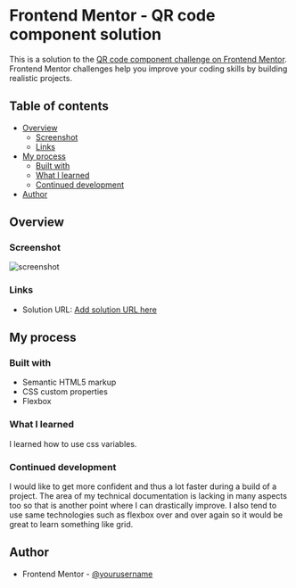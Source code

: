 # Frontend Mentor - QR code component solution

This is a solution to the [QR code component challenge on Frontend Mentor](https://www.frontendmentor.io/challenges/qr-code-component-iux_sIO_H). Frontend Mentor challenges help you improve your coding skills by building realistic projects. 

## Table of contents

- [Overview](#overview)
  - [Screenshot](#screenshot)
  - [Links](#links)
- [My process](#my-process)
  - [Built with](#built-with)
  - [What I learned](#what-i-learned)
  - [Continued development](#continued-development)
- [Author](#author)

## Overview

### Screenshot

![screenshot](./screenshot.jpg)

### Links

- Solution URL: [Add solution URL here](https://github.com/flapmfy/qrComponent)

## My process

### Built with

- Semantic HTML5 markup
- CSS custom properties
- Flexbox

### What I learned

I learned how to use css variables.

### Continued development

I would like to get more confident and thus a lot faster during a build of a project. The area of my technical documentation is lacking in many aspects too so that is another point where I can drastically improve. I also tend to use same technologies such as flexbox over and over again so it would be great to learn something like grid.

## Author

- Frontend Mentor - [@yourusername](https://www.frontendmentor.io/profile/flapmfy)